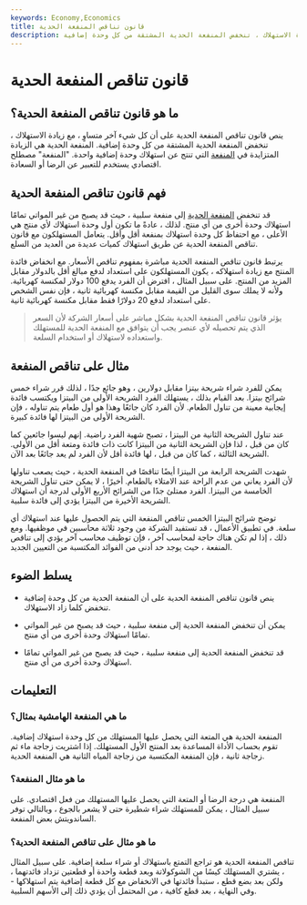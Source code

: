 ```yaml
---
keywords: Economy,Economics
title: قانون تناقص المنفعة الحدية
description: ينص قانون تناقص المنفعة الحدية على أنه مع زيادة الاستهلاك ، تنخفض المنفعة الحدية المشتقة من كل وحدة إضافية.
---
```


# قانون تناقص المنفعة الحدية
## ما هو قانون تناقص المنفعة الحدية؟

ينص قانون تناقص المنفعة الحدية على أن كل شيء آخر متساوٍ ، مع زيادة الاستهلاك ، تنخفض المنفعة الحدية المشتقة من كل وحدة إضافية. المنفعة الحدية هي الزيادة المتزايدة في [المنفعة](/utility) التي تنتج عن استهلاك وحدة إضافية واحدة. "المنفعة" مصطلح اقتصادي يستخدم للتعبير عن الرضا أو السعادة.

## فهم قانون تناقص المنفعة الحدية

قد تنخفض [المنفعة الحدية](/marginalutility) إلى منفعة سلبية ، حيث قد يصبح من غير المواتي تمامًا استهلاك وحدة أخرى من أي منتج. لذلك ، عادةً ما تكون أول وحدة استهلاك لأي منتج هي الأعلى ، مع احتفاظ كل وحدة استهلاك بمنفعة أقل وأقل. يتعامل المستهلكون مع قانون تناقص المنفعة الحدية عن طريق استهلاك كميات عديدة من العديد من السلع.

يرتبط قانون تناقص المنفعة الحدية مباشرة بمفهوم تناقص الأسعار. مع انخفاض فائدة المنتج مع زيادة استهلاكه ، يكون المستهلكون على استعداد لدفع مبالغ أقل بالدولار مقابل المزيد من المنتج. على سبيل المثال ، افترض أن الفرد يدفع 100 دولار لمكنسة كهربائية. ولأنه لا يملك سوى القليل من القيمة مقابل مكنسة كهربائية ثانية ، فإن نفس الشخص على استعداد لدفع 20 دولارًا فقط مقابل مكنسة كهربائية ثانية.

> يؤثر قانون تناقص المنفعة الحدية بشكل مباشر على أسعار الشركة لأن السعر الذي يتم تحصيله لأي عنصر يجب أن يتوافق مع المنفعة الحدية للمستهلك واستعداده لاستهلاك أو استخدام السلعة.

>

## مثال على تناقص المنفعة

يمكن للفرد شراء شريحة بيتزا مقابل دولارين ، وهو جائع جدًا ، لذلك قرر شراء خمس شرائح بيتزا. بعد القيام بذلك ، يستهلك الفرد الشريحة الأولى من البيتزا ويكتسب فائدة إيجابية معينة من تناول الطعام. لأن الفرد كان جائعًا وهذا هو أول طعام يتم تناوله ، فإن الشريحة الأولى من البيتزا لها فائدة كبيرة.

عند تناول الشريحة الثانية من البيتزا ، تصبح شهية الفرد راضية. إنهم ليسوا جائعين كما كان من قبل ، لذا فإن الشريحة الثانية من البيتزا كانت ذات فائدة ومتعة أقل من الأولى. الشريحة الثالثة ، كما كان من قبل ، لها فائدة أقل لأن الفرد لم يعد جائعًا بعد الآن.

شهدت الشريحة الرابعة من البيتزا أيضًا تناقصًا في المنفعة الحدية ، حيث يصعب تناولها لأن الفرد يعاني من عدم الراحة عند الامتلاء بالطعام. أخيرًا ، لا يمكن حتى تناول الشريحة الخامسة من البيتزا. الفرد ممتلئ جدًا من الشرائح الأربع الأولى لدرجة أن استهلاك الشريحة الأخيرة من البيتزا يؤدي إلى فائدة سلبية.

توضح شرائح البيتزا الخمس تناقص المنفعة التي يتم الحصول عليها عند استهلاك أي سلعة. في تطبيق الأعمال ، قد تستفيد الشركة من وجود ثلاثة محاسبين في موظفيها. ومع ذلك ، إذا لم تكن هناك حاجة لمحاسب آخر ، فإن توظيف محاسب آخر يؤدي إلى تناقص المنفعة ، حيث يوجد حد أدنى من الفوائد المكتسبة من التعيين الجديد.

## يسلط الضوء

- ينص قانون تناقص المنفعة الحدية على أن المنفعة الحدية من كل وحدة إضافية تنخفض كلما زاد الاستهلاك.

- يمكن أن تنخفض المنفعة الحدية إلى منفعة سلبية ، حيث قد يصبح من غير المواتي تمامًا استهلاك وحدة أخرى من أي منتج.

- قد تنخفض المنفعة الحدية إلى منفعة سلبية ، حيث قد يصبح من غير المواتي تمامًا استهلاك وحدة أخرى من أي منتج.

## التعليمات

### ما هي المنفعة الهامشية بمثال؟

المنفعة الحدية هي المتعة التي يحصل عليها المستهلك من كل وحدة استهلاك إضافية. تقوم بحساب الأداة المساعدة بعد المنتج الأول المستهلك. إذا اشتريت زجاجة ماء ثم زجاجة ثانية ، فإن المنفعة المكتسبة من زجاجة المياه الثانية هي المنفعة الحدية.

### ما هو مثال المنفعة؟

المنفعة هي درجة الرضا أو المتعة التي يحصل عليها المستهلك من فعل اقتصادي. على سبيل المثال ، يمكن للمستهلك شراء شطيرة حتى لا يشعر بالجوع ، وبالتالي توفر الساندويتش بعض المنفعة.

### ما هو مثال على تناقص المنفعة الحدية؟

تناقص المنفعة الحدية هو تراجع التمتع باستهلاك أو شراء سلعة إضافية. على سبيل المثال ، يشتري المستهلك كيسًا من الشوكولاتة وبعد قطعة واحدة أو قطعتين تزداد فائدتهما ، ولكن بعد بضع قطع ، ستبدأ فائدتها في الانخفاض مع كل قطعة إضافية يتم استهلاكها - وفي النهاية ، بعد قطع كافية ، من المحتمل أن يؤدي ذلك إلى الأسهم السلبية.

